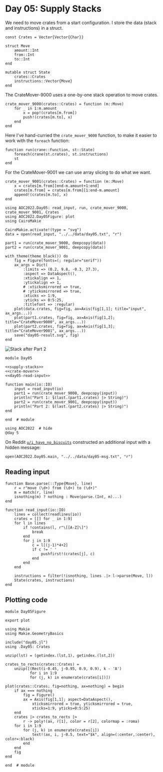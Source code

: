 # Day 05: Supply Stacks
We need to move crates from a start configuration. I store the data (stack and instructions) in a struct.

``` {.julia #supply-stacks}
const Crates = Vector{Vector{Char}}

struct Move
    amount::Int
    from::Int
    to::Int
end

mutable struct State
    crates::Crates
    instructions::Vector{Move}
end
```

The CrateMover-9000 uses a one-by-one stack operation to move crates.

``` {.julia #crate-mover}
crate_mover_9000(crates::Crates) = function (m::Move)
    for _ in 1:m.amount
        x = pop!(crates[m.from])
        push!(crates[m.to], x)
    end
end
```

Here I've hand-curried the `crate_mover_9000` function, to make it easier to work with the `foreach` function:

``` {.julia #crate-mover}
function run(crane::Function, st::State)
    foreach(crane(st.crates), st.instructions)
    st
end
```

For the CrateMover-9001 we can use array slicing to do what we want.

``` {.julia #crate-mover}
crate_mover_9001(crates::Crates) = function (m::Move)
    x = crates[m.from][end-m.amount+1:end]
    crates[m.from] = crates[m.from][1:end-m.amount]
    append!(crates[m.to], x)
end
```

```@setup 1
using AOC2022.Day05: read_input, run, crate_mover_9000, crate_mover_9001, Crates
using AOC2022.Day05Figure: plot
using CairoMakie

CairoMakie.activate!(type = "svg")
data = open(read_input, "../../data/day05.txt", "r")

part1 = run(crate_mover_9000, deepcopy(data))
part2 = run(crate_mover_9001, deepcopy(data))

with_theme(theme_black()) do
    fig = Figure(fonts=(; regular="serif"))
    ax_args = Dict(
        :limits => (0.2, 9.8, -0.3, 27.3),
        :aspect => DataAspect(),
        :xtickalign => 1,
        :ytickalign => 1,
        # :xticksmirrored => true,
        # :yticksmirrored => true,
        :xticks => 1:9,
        :yticks => 0:5:25,
        :titlefont => :regular)
    plot(data.crates, fig=fig, ax=Axis(fig[1,1]; title="input", ax_args...))
    plot(part1.crates, fig=fig, ax=Axis(fig[1,2]; title="CrateMover9000", ax_args...))
    plot(part2.crates, fig=fig, ax=Axis(fig[1,3]; title="CrateMover9001", ax_args...))
    save("day05-result.svg", fig)
end
```

![Stack after Part 2](day05-result.svg)

``` {.julia file=src/day05.jl}
module Day05

<<supply-stacks>>
<<crate-mover>>
<<day05-read-input>>

function main(io::IO)
    input = read_input(io)
    part1 = run(crate_mover_9000, deepcopy(input))
    println("Part 1: $(last.(part1.crates) |> String)")
    part2 = run(crate_mover_9001, deepcopy(input))
    println("Part 2: $(last.(part2.crates) |> String)")
end

end  # module
```

```@example 1
using AOC2022  # hide
@day 5
```

On Reddit [`u/i_have_no_biscuits`](https://www.reddit.com/r/adventofcode/comments/zdbvzn/2022_day_5_a_christmas_day_5_message_for_you_all/?utm_source=share&utm_medium=web2x&context=3) constructed an additional input with a hidden message:

```@example 1
open(AOC2022.Day05.main, "../../data/day05-msg.txt", "r")
```

## Reading input

``` {.julia #day05-read-input}
function Base.parse(::Type{Move}, line)
    r = r"move (\d+) from (\d+) to (\d+)"
    m = match(r, line)
    isnothing(m) ? nothing : Move(parse.(Int, m)...)
end

function read_input(io::IO)
    lines = collect(readlines(io))
    crates = [[] for _ in 1:9]
    for l in lines
        if !contains(l, r"\[[A-Z]\]")
            break
        end
        for j in 1:9
            c = l[(j-1)*4+2]
            if c != ' '
                pushfirst!(crates[j], c)
            end
        end
    end

    instructions = filter(!isnothing, lines .|> l->parse(Move, l))
    State(crates, instructions)
end
```

## Plotting code

``` {.julia file=src/day05-figure.jl}
module Day05Figure

export plot

using Makie
using Makie.GeometryBasics

include("day05.jl")
using .Day05: Crates

unzip(lst) = (getindex.(lst,1), getindex.(lst,2))

crates_to_rects(crates::Crates) =
    unzip([(Rect(i-0.45, j-0.95, 0.9, 0.9), k - 'A')
           for i in 1:9
           for (j, k) in enumerate(crates[i])])

plot(crates::Crates; fig=nothing, ax=nothing) = begin
    if ax === nothing
        fig = Figure()
        ax = Axis(fig[1,1]; aspect=DataAspect(), 
            xticksmirrored = true, yticksmirrored = true,
            xticks=1:9, yticks=0:5:25)
    end
    crates |> crates_to_rects |>
        r -> poly!(ax, r[1], color = r[2], colormap = :roma)
    for i in 1:9
        for (j, k) in enumerate(crates[i])
            text!(ax, i, j-0.5, text="$k", align=(:center,:center), color=:black)
        end
    end
    fig
end

end  # module
```
